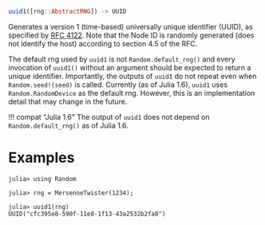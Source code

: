 ```julia
uuid1([rng::AbstractRNG]) -> UUID
```

Generates a version 1 (time-based) universally unique identifier (UUID), as specified by [RFC 4122](https://tools.ietf.org/html/rfc4122). Note that the Node ID is randomly generated (does not identify the host) according to section 4.5 of the RFC.

The default rng used by `uuid1` is not `Random.default_rng()` and every invocation of `uuid1()` without an argument should be expected to return a unique identifier. Importantly, the outputs of `uuid1` do not repeat even when `Random.seed!(seed)` is called. Currently (as of Julia 1.6), `uuid1` uses `Random.RandomDevice` as the default rng. However, this is an implementation detail that may change in the future.

!!! compat "Julia 1.6"
    The output of `uuid1` does not depend on `Random.default_rng()` as of Julia 1.6.


# Examples

```jldoctest; filter = r"[a-z0-9]{8}-([a-z0-9]{4}-){3}[a-z0-9]{12}"
julia> using Random

julia> rng = MersenneTwister(1234);

julia> uuid1(rng)
UUID("cfc395e8-590f-11e8-1f13-43a2532b2fa8")
```
